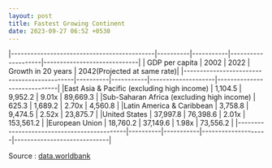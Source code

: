```yaml
---
layout: post
title: Fastest Growing Continent
date: 2023-09-27 06:52 +0530
---
```



|--------------------------------------------|----------|-----------|--------------------|-----------------------------|
| GDP per capita                             |   2002   |   2022    | Growth in 20 years | 2042(Projected at same rate)|
|--------------------------------------------|----------|-----------|--------------------|-----------------------------|
|East Asia & Pacific (excluding high income) |  1,104.5 |   9,952.2 |     9.01x          |        89,669.3             |
|Sub-Saharan Africa (excluding high income)  |    625.3 |   1,689.2 |     2.70x          |         4,560.8             |
|Latin America & Caribbean                   |  3,758.8 |   9,474.5 |     2.52x          |        23,875.7             |
|United States                               | 37,997.8 |  76,398.6 |     2.01x          |       153,561.2             |
|European Union                              | 18,760.2 |  37,149.6 |     1.98x          |        73,556.2             |
|--------------------------------------------|----------|-----------|--------------------|-----------------------------|


Source : [data.worldbank](https://data.worldbank.org/indicator/NY.GDP.PCAP.CD?end=2022&locations=4E-EU-US-ZJ-ZF&start=1999)


